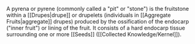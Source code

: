 A pyrena or pyrene (commonly called a "pit" or "stone") is the fruitstone within a [[Drupes|drupe]] or drupelets (individuals in [[Aggregate Fruits|aggregate]] drupes) produced by the ossification of the endocarp ("inner fruit") or lining of the fruit. It consists of a hard endocarp tissue surrounding one or more [[Seeds]] ([[Collected Knowledge/Kernel]]).
